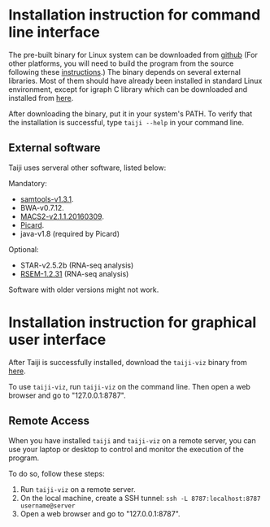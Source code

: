 Installation instruction for command line interface
===================================================

The pre-built binary for Linux system can be downloaded
from [github](https://github.com/Taiji-pipeline/Taiji/releases)
(For other platforms, you will need to build the program from the source following these [instructions](https://taiji-pipeline.github.io/documentation/install.html).)
The binary depends on several external libraries. Most of them should have
already been installed in standard Linux environment, except for igraph C library
which can be downloaded and installed from [here](http://igraph.org/c/#downloads).

After downloading the binary, put it in your system's PATH. To verify that the
installation is successful, type ``taiji --help`` in your command line.

External software
-----------------

Taiji uses serveral other software, listed below:

Mandatory:

- [samtools-v1.3.1](https://github.com/samtools/samtools/releases).
- BWA-v0.7.12.
- [MACS2-v2.1.1.20160309](https://pypi.python.org/pypi/MACS2/2.1.1.20160309).
- [Picard](https://github.com/broadinstitute/picard/releases/tag/2.6.0).
- java-v1.8 (required by Picard)

Optional:

- STAR-v2.5.2b (RNA-seq analysis)
- [RSEM-1.2.31](https://github.com/deweylab/RSEM/releases) (RNA-seq analysis)

Software with older versions might not work.

Installation instruction for graphical user interface
=====================================================

After Taiji is successfully installed, download the ``taiji-viz`` binary from
[here](https://github.com/Taiji-pipeline/Taiji-viz/releases).

To use ``taiji-viz``, run ``taiji-viz`` on the command line. Then open
a web browser and go to "127.0.0.1:8787".

Remote Access
-------------

When you have installed ``taiji`` and ``taiji-viz`` on a remote server, you can
use your laptop or desktop to control and monitor the execution of the program.

To do so, follow these steps:

1. Run ``taiji-viz`` on a remote server.
2. On the local machine, create a SSH tunnel: ``ssh -L 8787:localhost:8787 username@server``
3. Open a web browser and go to "127.0.0.1:8787".
